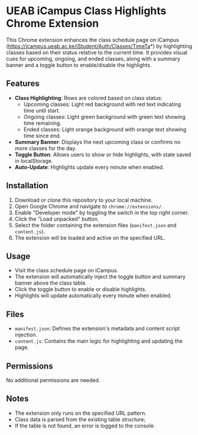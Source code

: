 # UEAB iCampus Class Highlights Chrome Extension

This Chrome extension enhances the class schedule page on iCampus (https://icampus.ueab.ac.ke/iStudent/Auth/Classes/TimeTa*) by highlighting classes based on their status relative to the current time. It provides visual cues for upcoming, ongoing, and ended classes, along with a summary banner and a toggle button to enable/disable the highlights.

## Features

- **Class Highlighting**: Rows are colored based on class status:
  - Upcoming classes: Light red background with red text indicating time until start.
  - Ongoing classes: Light green background with green text showing time remaining.
  - Ended classes: Light orange background with orange text showing time since end.
- **Summary Banner**: Displays the next upcoming class or confirms no more classes for the day.
- **Toggle Button**: Allows users to show or hide highlights, with state saved in localStorage.
- **Auto-Update**: Highlights update every minute when enabled.

## Installation

1. Download or clone this repository to your local machine.
2. Open Google Chrome and navigate to `chrome://extensions/`.
3. Enable "Developer mode" by toggling the switch in the top right corner.
4. Click the "Load unpacked" button.
5. Select the folder containing the extension files (`manifest.json` and `content.js`).
6. The extension will be loaded and active on the specified URL.

## Usage

- Visit the class schedule page on iCampus.
- The extension will automatically inject the toggle button and summary banner above the class table.
- Click the toggle button to enable or disable highlights.
- Highlights will update automatically every minute when enabled.

## Files

- `manifest.json`: Defines the extension's metadata and content script injection.
- `content.js`: Contains the main logic for highlighting and updating the page.

## Permissions

No additional permissions are needed.

## Notes

- The extension only runs on the specified URL pattern.
- Class data is parsed from the existing table structure;
- If the table is not found, an error is logged to the console.
